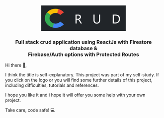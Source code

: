 <p align="center">
  <a href="https://crud-auth.netlify.app/" target="_blank" rel="noopener noreferrer">
  <img  src="https://github.com/AndrasE/crud-auth-and-fire/blob/main/public/logo-readme.png?raw=true">
  </a>
</p>

<h3 align="center">
Full stack crud application using ReactJs with Firestore database & 
  <br> Firebase/Auth options with Protected Routes
</h3>


Hi there 👋,

I think the title is self-explanatory. 
This project was part of my self-study.
If you click on the logo or you will find some further details of this project, 
including difficulties, tutorials and references.

I hope you like it and i hope it will offer you some help with your own project. 

Take care, code safe! 💻
